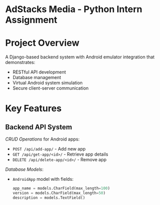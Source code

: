 # AdStacks Media - Python Intern Assignment

# Project Overview
A Django-based backend system with Android emulator integration that demonstrates:
- RESTful API development
- Database management
- Virtual Android system simulation
- Secure client-server communication

# Key Features

## Backend API System

 *CRUD Operations* for Android apps:
- `POST /api/add-app/` - Add new app
- `GET /api/get-app/<id>/` - Retrieve app details
- `DELETE /api/delete-app/<id>/` - Remove app


*Database Models*:
- `AndroidApp` model with fields:
  ```python
  app_name = models.CharField(max_length=100)
  version = models.CharField(max_length=50)
  description = models.TextField()